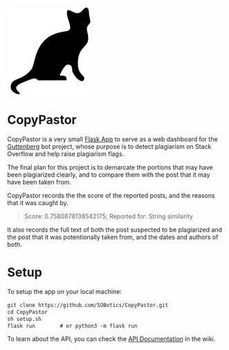 
![CatPics](https://raw.githubusercontent.com/SOBotics/CopyPastor/master/static/favicon.png)

# CopyPastor

CopyPastor is a very small [Flask App](https://en.wikipedia.org/wiki/Flask_(web_framework)) to serve as a web dashboard for the [Guttenberg](https://stackapps.com/questions/7197/guttenberg-a-bot-searching-for-plagiarism-on-stack-overflow) bot project, whose purpose is to detect plagiarism on Stack Overflow and help raise plagiarism flags.

The final plan for this project is to demarcate the portions that may have been plagiarized clearly, and to compare them with the post that it may have been taken from.

CopyPastor records the the score of the reported posts, and the reasons that it was caught by.

> Score: 0.7580878138542175; Reported for: String similarity

It also records the full text of both the post suspected to be plagiarized and the post that it was potentionally taken from, and the dates and authors of both.


# Setup

To setup the app on your local machine:

    git clone https://github.com/SOBotics/CopyPastor.git
    cd CopyPastor
    sh setup.sh
    flask run        # or python3 -m flask run
    
To learn about the API, you can check the [API Documentation](https://github.com/SOBotics/CopyPastor/wiki/API-Documentation) in the wiki.
